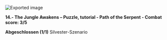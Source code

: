 ![Exported image](Exported%20image%2020241022165001-0.jpeg)  

**14.- The Jungle Awakens – Puzzle, tutorial - Path of the Serpent - Combat score: 3/5**

**Abgeschlossen (1/1)**
Silvester-Szenario